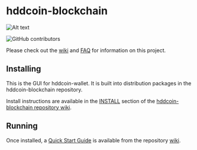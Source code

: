 # hddcoin-blockchain
![Alt text](https://www.hddcoin.org/img/hddcoin_logo.svg)

![GitHub contributors](https://img.shields.io/github/contributors/HDDcoin-Network/hddcoin-blockchain?logo=GitHub)

Please check out the [wiki](https://github.com/HDDcoin-Network/hddcoin-blockchain/wiki)
and [FAQ](https://github.com/HDDcoin-Network/hddcoin-blockchain/wiki/FAQ) for
information on this project.

## Installing

This is the GUI for hddcoin-wallet. It is built into distribution packages in the hddcoin-blockchain repository.

Install instructions are available in the
[INSTALL](https://github.com/HDDcoin-Network/hddcoin-blockchain/wiki/INSTALL)
section of the
[hddcoin-blockchain repository wiki](https://github.com/HDDcoin-Network/hddcoin-blockchain/wiki).

## Running

Once installed, a
[Quick Start Guide](https://github.com/HDDcoin-Network/hddcoin-blockchain/wiki/Quick-Start-Guide)
is available from the repository
[wiki](https://github.com/HDDcoin-Network/hddcoin-blockchain/wiki).
